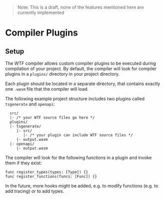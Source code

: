 > Note:
> This is a draft, none of the features mentioned here are currently implemented

# Compiler Plugins
## Setup
The WTF compiler allows custom compiler plugins to be executed during compilation of your project. By default, the compiler will look for compiler plugins in a `plugins/` directory in your project directory.

Each plugin should be located in a separate directory, that contains exactly one `.wasm` file that the compiler will load.

The following example project structure includes two plugins called `tsgenerate` and `openapi`:
```
  src/
  |- /* your WTF source files go here */
  plugins/
  |- tsgenerate/
     |- src/
        |- /* your plugin can include WTF source files */
     |- output.wasm
  |- openapi/
     |- output.wasm
```

The compiler will look for the following functions in a plugin and invoke them if they exist:

```
func register_types(types: [Type]) {}
func register_functions(funcs: [Func]) {}
```

In the future, more hooks might be added, e.g. to modify functions (e.g. to add tracing) or to add types. 
